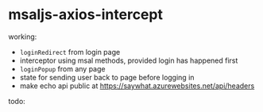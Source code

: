 # msaljs-axios-intercept

working:

- `loginRedirect` from login page
- interceptor using msal methods, provided login has happened first
- `loginPopup` from any page
- state for sending user back to page before logging in
- make echo api public at https://saywhat.azurewebsites.net/api/headers

todo:
